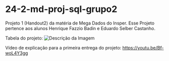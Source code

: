# 24-2-md-proj-sql-grupo2

Projeto 1 (Handout2) da matéria de Mega Dados do Insper. Esse Projeto pertence aos alunos Henrique Fazzio Badin e Eduardo Selber Castanho.

Tabela do projeto:
![Descrição da Imagem](imgs/reverseeengineering.png)

Vídeo de explicação para a primeira entrega do projeto: https://youtu.be/Bf-woL4Y3gg